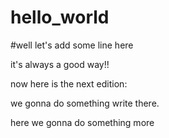 # hello_world

#well let's add some line here

it's always a good way!!

now here is the next edition:

we gonna do something write there.


here we gonna do something more
